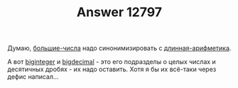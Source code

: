 ﻿---
title: "Answer 12797"
se.owner.user_id: 178988
se.owner.display_name: "Qwertiy"
se.owner.link: "https://ru.meta.stackoverflow.com/users/178988/qwertiy"
se.answer_id: 12797
se.question_id: 12795
se.post_type: answer
se.is_accepted: False
---
<p>Думаю, <a href="https://ru.stackoverflow.com/questions/tagged/%d0%b1%d0%be%d0%bb%d1%8c%d1%88%d0%b8%d0%b5-%d1%87%d0%b8%d1%81%d0%bb%d0%b0" class="post-tag" title="показать вопросы с меткой [большие-числа]" aria-label="показать вопросы с меткой [большие-числа]" rel="tag" aria-labelledby="tag-большие-числа-tooltip-container">большие-числа</a> надо синонимизировать с <a href="https://ru.stackoverflow.com/questions/tagged/%d0%b4%d0%bb%d0%b8%d0%bd%d0%bd%d0%b0%d1%8f-%d0%b0%d1%80%d0%b8%d1%84%d0%bc%d0%b5%d1%82%d0%b8%d0%ba%d0%b0" class="post-tag" title="показать вопросы с меткой [длинная-арифметика]" aria-label="показать вопросы с меткой [длинная-арифметика]" rel="tag" aria-labelledby="tag-длинная-арифметика-tooltip-container">длинная-арифметика</a>.</p>
<p>А вот <a href="https://ru.stackoverflow.com/questions/tagged/biginteger" class="post-tag" title="показать вопросы с меткой [biginteger]" aria-label="показать вопросы с меткой [biginteger]" rel="tag" aria-labelledby="tag-biginteger-tooltip-container">biginteger</a> и <a href="https://ru.stackoverflow.com/questions/tagged/bigdecimal" class="post-tag" title="показать вопросы с меткой [bigdecimal]" aria-label="показать вопросы с меткой [bigdecimal]" rel="tag" aria-labelledby="tag-bigdecimal-tooltip-container">bigdecimal</a> - это его подразделы о целых числах и десятичных дробях - их надо оставить. Хотя я бы их всё-таки через дефис написал...</p>
